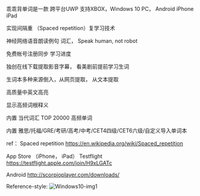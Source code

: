 乖乖背单词是一款 跨平台UWP 支持XBOX，Windows 10 PC， Android iPhone iPad

实现间隔重 （Spaced repetition）复学习技术

神经网络语音朗读例句 词汇， Speak human, not robot

免费帐号注册同步 学习进度

独创在线下载提取影音字幕， 看美剧前提前学习生词

生词本多种来源倒入，从网页提取， 从文本提取

高质量中英文高亮

显示高频词根释义

内置 当代词汇 TOP 20000 高频单词

内置 雅思/托福/GRE/考研/高考/中考/CET4四级/CET6六级/自定义导入单词本

ref：
Spaced repetition
https://en.wikipedia.org/wiki/Spaced_repetition

App Store （iPhone， iPad） Testflight
https://testflight.apple.com/join/H9xLGATc

Android
http://scorpioplayer.com/downloads/

Reference-style: 
![Windows10-img1][Windows10-img1]

[Windows10-img1]: https://store-images.s-microsoft.com/image/apps.49140.13724889055338095.a16c32a5-1919-4b66-90e7-0b0147434016.85343c9a-722a-4c15-903d-fcff5d083e00?w=1399&h=933&q=60 "Windows10-img1"
